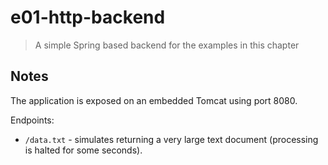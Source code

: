 # e01-http-backend
> A simple Spring based backend for the examples in this chapter

## Notes

The application is exposed on an embedded Tomcat using port 8080.

Endpoints:
+ `/data.txt` - simulates returning a very large text document (processing is halted for some seconds). 
